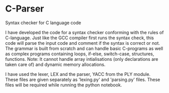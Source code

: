 # C-Parser
Syntax checker for C language code

I have developed the code for a syntax checker conforming with the rules of C-language. Just like the GCC compiler first runs the syntax check, this code will parse the input code and comment if the syntax is correct or not. The grammar is built from scratch and can handle basic C-programs as well as complex programs containing loops, if-else, switch-case, structures, functions. Note: It cannot handle array intialisations (only declarations are taken care of) and dynamic memory allocations. 

I have used the lexer, LEX and the parser, YACC from the PLY module. These files are given separately as 'lexing.py' and 'parsing.py' files. These files will be required while running the python notebook. 

